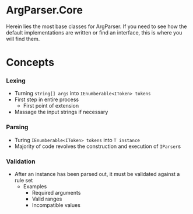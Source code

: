 # ArgParser.Core
Herein lies the most base classes for ArgParser. If you need to see how the default implementations are written or find an interface, this is where you will find them.

# Concepts
### Lexing
- Turning `string[] args` into `IEnumberable<IToken> tokens`
- First step in entire process
  - First point of extension
- Massage the input strings if necessary

### Parsing
- Turing `IEnumberable<IToken> tokens` into `T instance`
- Majority of code revolves the construction and execution of `IParser`s

### Validation
- After an instance has been parsed out, it must be validated against a rule set
  - Examples
    - Required arguments
    - Valid ranges
    - Incompatible values